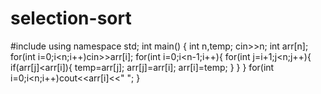 # selection-sort
#include <iostream>
using namespace std;
int main()
{
    int n,temp;
    cin>>n;
    int arr[n];
    for(int i=0;i<n;i++)cin>>arr[i];
    for(int i=0;i<n-1;i++){
        for(int j=i+1;j<n;j++){
            if(arr[j]<arr[i]){
                temp=arr[j];
                arr[j]=arr[i];
                arr[i]=temp;
            }
        }
    }
    for(int i=0;i<n;i++)cout<<arr[i]<<" ";
}
